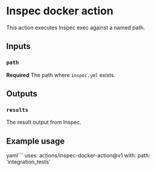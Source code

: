 # Inspec docker action
This action executes Inspec exec against a named path.

## Inputs

### `path`

**Required** The path where `inspec.yml` exists.

## Outputs

### `results`

The result output from Inspec.


## Example usage

yaml```
uses: actions/inspec-docker-action@v1
with:
  path: 'integration_tests'
```
